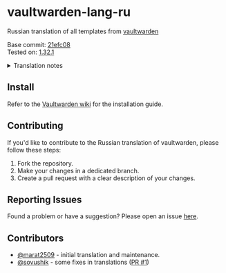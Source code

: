 # vaultwarden-lang-ru

Russian translation of all templates from [vaultwarden](https://github.com/dani-garcia/vaultwarden/blob/main/src/static/templates/)

Base commit: [21efc08](https://github.com/dani-garcia/vaultwarden/commit/21efc0800ddfc4378a541c6d507a1cd481496575)</br>
Tested on: [1.32.1](https://github.com/dani-garcia/vaultwarden/releases/tag/1.32.1)

<details>
  <summary>Translation notes</summary>

  | English | Russian |
  | ------- | ------- |
  | `Account` | `Аккаунт` |
  | `Master password` | `Мастер-пароль` |
  | `Web vault` | `Веб-хранилище` |
  | `Email` | `Email` or `Электронная почта` |
  | `Emergency contact` | `Контакт экстренного доступа` |

</details>

## Install

Refer to the [Vaultwarden wiki](https://github.com/dani-garcia/vaultwarden/wiki/Translating-the-email-templates)
for the installation guide.

## Contributing

If you'd like to contribute to the Russian translation of vaultwarden, please
follow these steps:

1. Fork the repository.
2. Make your changes in a dedicated branch.
3. Create a pull request with a clear description of your changes.

## Reporting Issues

Found a problem or have a suggestion? Please open an issue [here](https://github.com/marat2509/vaultwarden-lang-ru/issues).

## Contributors

- [@marat2509](https://github.com/marat2509) - initial translation and maintenance.
- [@sovushik](https://github.com/sovushik) - some fixes in translations ([PR #1](https://github.com/marat2509/vaultwarden-lang-ru/pull/2))
